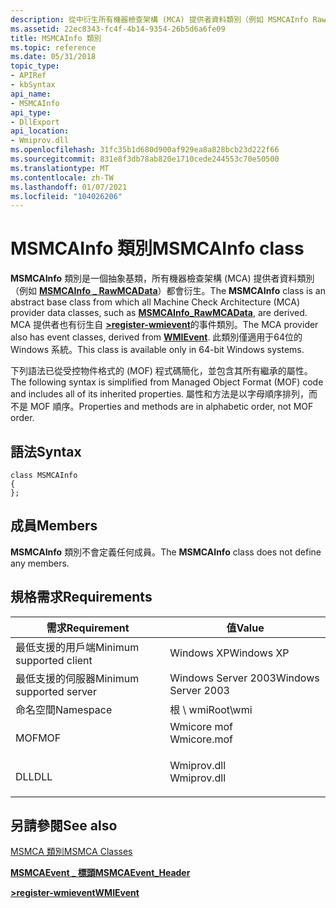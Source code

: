 ```yaml
---
description: 從中衍生所有機器檢查架構 (MCA) 提供者資料類別（例如 MSMCAInfo RawMCAData）的抽象基類 \_ 。 此類別僅適用于64位的 Windows 系統。
ms.assetid: 22ec8343-fc4f-4b14-9354-26b5d6a6fe09
title: MSMCAInfo 類別
ms.topic: reference
ms.date: 05/31/2018
topic_type:
- APIRef
- kbSyntax
api_name:
- MSMCAInfo
api_type:
- DllExport
api_location:
- Wmiprov.dll
ms.openlocfilehash: 31fc35b1d680d900af929ea8a828bcb23d222f66
ms.sourcegitcommit: 831e8f3db78ab820e1710cede244553c70e50500
ms.translationtype: MT
ms.contentlocale: zh-TW
ms.lasthandoff: 01/07/2021
ms.locfileid: "104026206"
---
```

# <a name="msmcainfo-class"></a><span data-ttu-id="e67cd-104">MSMCAInfo 類別</span><span class="sxs-lookup"><span data-stu-id="e67cd-104">MSMCAInfo class</span></span>

<span data-ttu-id="e67cd-105">**MSMCAInfo** 類別是一個抽象基類，所有機器檢查架構 (MCA) 提供者資料類別（例如 [**MSMCAInfo \_ RawMCAData**](msmcainfo-rawmcadata.md)）都會衍生。</span><span class="sxs-lookup"><span data-stu-id="e67cd-105">The **MSMCAInfo** class is an abstract base class from which all Machine Check Architecture (MCA) provider data classes, such as [**MSMCAInfo\_RawMCAData**](msmcainfo-rawmcadata.md), are derived.</span></span> <span data-ttu-id="e67cd-106">MCA 提供者也有衍生自 [**>register-wmievent**](wmievent.md)的事件類別。</span><span class="sxs-lookup"><span data-stu-id="e67cd-106">The MCA provider also has event classes, derived from [**WMIEvent**](wmievent.md).</span></span> <span data-ttu-id="e67cd-107">此類別僅適用于64位的 Windows 系統。</span><span class="sxs-lookup"><span data-stu-id="e67cd-107">This class is available only in 64-bit Windows systems.</span></span>

<span data-ttu-id="e67cd-108">下列語法已從受控物件格式的 (MOF) 程式碼簡化，並包含其所有繼承的屬性。</span><span class="sxs-lookup"><span data-stu-id="e67cd-108">The following syntax is simplified from Managed Object Format (MOF) code and includes all of its inherited properties.</span></span> <span data-ttu-id="e67cd-109">屬性和方法是以字母順序排列，而不是 MOF 順序。</span><span class="sxs-lookup"><span data-stu-id="e67cd-109">Properties and methods are in alphabetic order, not MOF order.</span></span>

## <a name="syntax"></a><span data-ttu-id="e67cd-110">語法</span><span class="sxs-lookup"><span data-stu-id="e67cd-110">Syntax</span></span>

``` syntax
class MSMCAInfo
{
};
```

## <a name="members"></a><span data-ttu-id="e67cd-111">成員</span><span class="sxs-lookup"><span data-stu-id="e67cd-111">Members</span></span>

<span data-ttu-id="e67cd-112">**MSMCAInfo** 類別不會定義任何成員。</span><span class="sxs-lookup"><span data-stu-id="e67cd-112">The **MSMCAInfo** class does not define any members.</span></span>

## <a name="requirements"></a><span data-ttu-id="e67cd-113">規格需求</span><span class="sxs-lookup"><span data-stu-id="e67cd-113">Requirements</span></span>



| <span data-ttu-id="e67cd-114">需求</span><span class="sxs-lookup"><span data-stu-id="e67cd-114">Requirement</span></span> | <span data-ttu-id="e67cd-115">值</span><span class="sxs-lookup"><span data-stu-id="e67cd-115">Value</span></span> |
|-------------------------------------|----------------------------------------------------------------------------------------|
| <span data-ttu-id="e67cd-116">最低支援的用戶端</span><span class="sxs-lookup"><span data-stu-id="e67cd-116">Minimum supported client</span></span><br/> | <span data-ttu-id="e67cd-117">Windows XP</span><span class="sxs-lookup"><span data-stu-id="e67cd-117">Windows XP</span></span><br/>                                                                  |
| <span data-ttu-id="e67cd-118">最低支援的伺服器</span><span class="sxs-lookup"><span data-stu-id="e67cd-118">Minimum supported server</span></span><br/> | <span data-ttu-id="e67cd-119">Windows Server 2003</span><span class="sxs-lookup"><span data-stu-id="e67cd-119">Windows Server 2003</span></span><br/>                                                         |
| <span data-ttu-id="e67cd-120">命名空間</span><span class="sxs-lookup"><span data-stu-id="e67cd-120">Namespace</span></span><br/>                | <span data-ttu-id="e67cd-121">根 \\ wmi</span><span class="sxs-lookup"><span data-stu-id="e67cd-121">Root\\wmi</span></span><br/>                                                                   |
| <span data-ttu-id="e67cd-122">MOF</span><span class="sxs-lookup"><span data-stu-id="e67cd-122">MOF</span></span><br/>                      | <dl> <span data-ttu-id="e67cd-123"><dt>Wmicore mof</dt></span><span class="sxs-lookup"><span data-stu-id="e67cd-123"><dt>Wmicore.mof</dt></span></span> </dl> |
| <span data-ttu-id="e67cd-124">DLL</span><span class="sxs-lookup"><span data-stu-id="e67cd-124">DLL</span></span><br/>                      | <dl> <span data-ttu-id="e67cd-125"><dt>Wmiprov.dll</dt></span><span class="sxs-lookup"><span data-stu-id="e67cd-125"><dt>Wmiprov.dll</dt></span></span> </dl> |



## <a name="see-also"></a><span data-ttu-id="e67cd-126">另請參閱</span><span class="sxs-lookup"><span data-stu-id="e67cd-126">See also</span></span>

<dl> <dt>

[<span data-ttu-id="e67cd-127">MSMCA 類別</span><span class="sxs-lookup"><span data-stu-id="e67cd-127">MSMCA Classes</span></span>](msmca-classes.md)
</dt> <dt>

[<span data-ttu-id="e67cd-128">**MSMCAEvent \_ 標頭**</span><span class="sxs-lookup"><span data-stu-id="e67cd-128">**MSMCAEvent\_Header**</span></span>](msmcaevent-header.md)
</dt> <dt>

[<span data-ttu-id="e67cd-129">**>register-wmievent**</span><span class="sxs-lookup"><span data-stu-id="e67cd-129">**WMIEvent**</span></span>](wmievent.md)
</dt> </dl>

 

 




